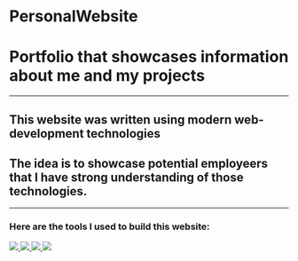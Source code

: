 # PersonalWebsite

<h1>Portfolio that showcases information about me and my projects</h1>
<hr>

<h2>This website was written using modern web-development technologies</h2>
<h2>The idea is to showcase potential employeers that I have strong understanding of those technologies.</h2>

<hr>
<h3>Here are the tools I used to build this website: </h3>
<p>
  <a href="https://skillicons.dev">
    <img src="https://skillicons.dev/icons?i=react" />
    <img src="https://skillicons.dev/icons?i=javascript" />
    <img src="https://skillicons.dev/icons?i=css" />
    <img src="https://skillicons.dev/icons?i=vite" />
  </a>
</p>
